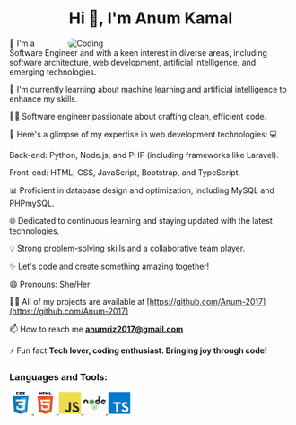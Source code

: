 <h1 align="center">Hi 👋, I'm Anum Kamal</h1>

<img align="right" alt="Coding" width="400" style="border-radius:20px;"
	src="young-woman-using-computer-cartoon-vector-25648524"/>


👀 I'm a Software Engineer and with a keen interest in diverse areas, including software architecture, web development, artificial intelligence, and emerging technologies.

🌱 I'm currently learning about machine learning and artificial intelligence to enhance my skills.

👨‍💻 Software engineer passionate about crafting clean, efficient code.

🌟 Here's a glimpse of my expertise in web development technologies: 💻

Back-end: Python, Node.js, and PHP (including frameworks like Laravel).

Front-end: HTML, CSS, JavaScript, Bootstrap, and TypeScript.

📊 Proficient in database design and optimization, including MySQL and PHPmySQL.

🌐 Dedicated to continuous learning and staying updated with the latest technologies.

💡 Strong problem-solving skills and a collaborative team player.

✨ Let's code and create something amazing together!

😄 Pronouns: She/Her

👨‍💻 All of my projects are available at [https://github.com/Anum-2017](https://github.com/Anum-2017)

📫 How to reach me **anumriz2017@gmail.com**

⚡ Fun fact **Tech lover, coding enthusiast. Bringing joy through code!**


<h3 align="left">Languages and Tools:</h3>
<p align="left"> <a href="https://www.w3schools.com/css/" target="_blank" rel="noreferrer"> <img src="https://raw.githubusercontent.com/devicons/devicon/master/icons/css3/css3-original-wordmark.svg" alt="css3" width="40" height="40"/> </a> <a href="https://www.w3.org/html/" target="_blank" rel="noreferrer"> <img src="https://raw.githubusercontent.com/devicons/devicon/master/icons/html5/html5-original-wordmark.svg" alt="html5" width="40" height="40"/> </a> <a href="https://developer.mozilla.org/en-US/docs/Web/JavaScript" target="_blank" rel="noreferrer"> <img src="https://raw.githubusercontent.com/devicons/devicon/master/icons/javascript/javascript-original.svg" alt="javascript" width="40" height="40"/> </a> <a href="https://nodejs.org" target="_blank" rel="noreferrer"> <img src="https://raw.githubusercontent.com/devicons/devicon/master/icons/nodejs/nodejs-original-wordmark.svg" alt="nodejs" width="40" height="40"/> </a> <a href="https://www.typescriptlang.org/" target="_blank" rel="noreferrer"> <img src="https://raw.githubusercontent.com/devicons/devicon/master/icons/typescript/typescript-original.svg" alt="typescript" width="40" height="40"/> </a> </p>
